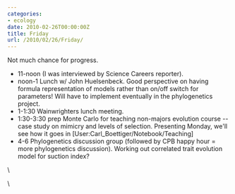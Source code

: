 ```yaml
---
categories:
- ecology
date: 2010-02-26T00:00:00Z
title: Friday
url: /2010/02/26/Friday/
---
```


Not much chance for progress.

-   11-noon (I was interviewed by Science Careers reporter).
-   noon-1 Lunch w/ John Huelsenbeck. Good perspective on having formula
    representation of models rather than on/off switch for parameters!
    Will have to implement eventually in the phylogenetics project.
-   1-1:30 Wainwrighters lunch meeting.
-   1:30-3:30 prep Monte Carlo for teaching non-majors evolution course
    -- case study on mimicry and levels of selection. Presenting Monday,
    we'll see how it goes in [User:Carl\_Boettiger/Notebook/Teaching]
-   4-6 Phylogenetics discussion group (followed by CPB happy hour =
    more phylogenetics discussion). Working out correlated trait
    evolution model for suction index?

\

\

